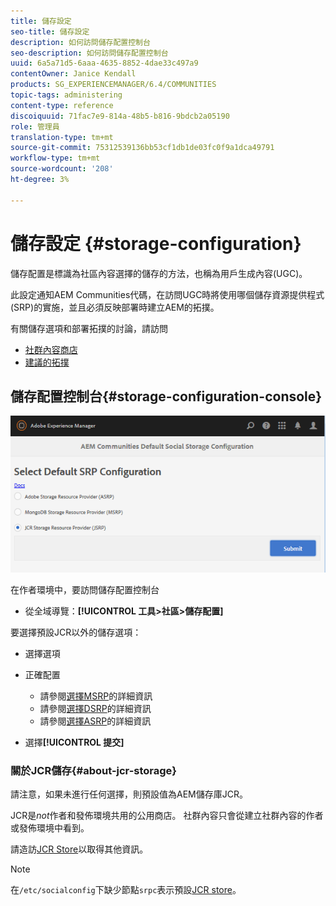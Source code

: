 ```yaml
---
title: 儲存設定
seo-title: 儲存設定
description: 如何訪問儲存配置控制台
seo-description: 如何訪問儲存配置控制台
uuid: 6a5a71d5-6aaa-4635-8852-4dae33c497a9
contentOwner: Janice Kendall
products: SG_EXPERIENCEMANAGER/6.4/COMMUNITIES
topic-tags: administering
content-type: reference
discoiquuid: 71fac7e9-814a-48b5-b816-9bdcb2a05190
role: 管理員
translation-type: tm+mt
source-git-commit: 75312539136bb53cf1db1de03fc0f9a1dca49791
workflow-type: tm+mt
source-wordcount: '208'
ht-degree: 3%

---
```



# 儲存設定 {#storage-configuration}

儲存配置是標識為社區內容選擇的儲存的方法，也稱為用戶生成內容(UGC)。

此設定通知AEM Communities代碼，在訪問UGC時將使用哪個儲存資源提供程式(SRP)的實施，並且必須反映部署時建立AEM的拓撲。

有關儲存選項和部署拓撲的討論，請訪問

* [社群內容商店](working-with-srp.md)
* [建議的拓撲](topologies.md)

## 儲存配置控制台{#storage-configuration-console}

![chlimage_1-188](assets/chlimage_1-188.png)

在作者環境中，要訪問儲存配置控制台

* 從全域導覽：**[!UICONTROL 工具>社區>儲存配置]**

要選擇預設JCR以外的儲存選項：

* 選擇選項
* 正確配置

   * 請參閱[選擇MSRP](msrp.md#select-msrp)的詳細資訊
   * 請參閱[選擇DSRP](dsrp.md#select-dsrp)的詳細資訊
   * 請參閱[選擇ASRP](asrp.md#select-asrp)的詳細資訊

* 選擇&#x200B;**[!UICONTROL 提交]**

### 關於JCR儲存{#about-jcr-storage}

請注意，如果未進行任何選擇，則預設值為AEM儲存庫JCR。

JCR是&#x200B;*not*&#x200B;作者和發佈環境共用的公用商店。 社群內容只會從建立社群內容的作者或發佈環境中看到。

請造訪[JCR Store](jsrp.md)以取得其他資訊。

>[!NOTE]
>
>在`/etc/socialconfig`下缺少節點`srpc`表示預設[JCR store](jsrp.md)。

